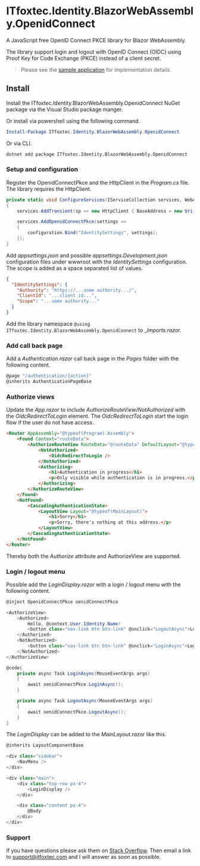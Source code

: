 # ITfoxtec.Identity.BlazorWebAssembly.OpenidConnect
A JavaScript free OpenID Connect PKCE library for Blazor WebAssembly.

The library support login and logout with OpenID Connect (OIDC) using Proof Key for Code Exchange (PKCE) instead of a client secret.

> Please see the [sample application](https://github.com/ITfoxtec/ITfoxtec.Identity.BlazorWebAssembly.OpenidConnect/tree/master/samples) for implementation details.

## Install
Install the ITfoxtec.Identity.BlazorWebAssembly.OpenidConnect NuGet package via the Visual Studio package manger. 

Or install via powershell using the following command.

```powershell
Install-Package ITfoxtec.Identity.BlazorWebAssembly.OpenidConnect
```

Or via CLI.

```bash
dotnet add package ITfoxtec.Identity.BlazorWebAssembly.OpenidConnect
```

### Setup and configuration
Register the OpenidConnectPkce and the HttpClient in the _Program.cs_ file. The library requires the HttpClient.

```c#
private static void ConfigureServices(IServiceCollection services, WebAssemblyHostConfiguration configuration, IWebAssemblyHostEnvironment hostEnvironment)
{
    services.AddTransient(sp => new HttpClient { BaseAddress = new Uri(hostEnvironment.BaseAddress) });

    services.AddOpenidConnectPkce(settings =>
    {
        configuration.Bind("IdentitySettings", settings);
    });
}
```

Add _appsettings.json_ and possible _appsettings.Development.json_ configuration files under wwwroot with the _IdentitySettings_ configuration. The scope is added as a space separated list of values.

```json
{
  "IdentitySettings": {
    "Authority": "https://...some authority.../",
    "ClientId": "...client id...",
    "Scope": "...some authority..." 
  }
}
```

Add the library namespace `@using ITfoxtec.Identity.BlazorWebAssembly.OpenidConnect` to __Imports.razor_.

### Add call back page
Add a _Authentication.razor_ call back page in the _Pages_ folder with the following content.

```c#
@page "/authentication/{action}"
@inherits AuthenticationPageBase
```

### Authorize views
Update the _App.razor_ to include _AuthorizeRouteView/NotAuthorized_ with the _OidcRedirectToLogin_ element. The _OidcRedirectToLogin_ start the login flow if the user do not have access.

```html
<Router AppAssembly="@typeof(Program).Assembly">
    <Found Context="routeData">
        <AuthorizeRouteView RouteData="@routeData" DefaultLayout="@typeof(MainLayout)">
            <NotAuthorized>
                <OidcRedirectToLogin />
            </NotAuthorized>
            <Authorizing>
                <h1>Authentication in progress</h1>
                <p>Only visible while authentication is in progress.</p>
            </Authorizing>
        </AuthorizeRouteView>
    </Found>
    <NotFound>
        <CascadingAuthenticationState>
            <LayoutView Layout="@typeof(MainLayout)">
                <h1>Sorry</h1>
                <p>Sorry, there's nothing at this address.</p>
            </LayoutView>
        </CascadingAuthenticationState>
    </NotFound>
</Router>
```

Thereby both the _Authorize_ attribute and AuthorizeView are supported.

### Login / logout menu
Possible add the _LoginDisplay.razor_ with a login / logout menu with the following content.

```c#
@inject OpenidConnectPkce oenidConnectPkce

<AuthorizeView>
    <Authorized>
        Hello, @context.User.Identity.Name!
        <button class="nav-link btn btn-link" @onclick="LogoutAsync">Logout</button>
    </Authorized>
    <NotAuthorized>
        <button class="nav-link btn btn-link" @onclick="LoginAsync">Login</button>
    </NotAuthorized>
</AuthorizeView>

@code{
    private async Task LoginAsync(MouseEventArgs args)
    {
        await oenidConnectPkce.LoginAsync();
    }

    private async Task LogoutAsync(MouseEventArgs args)
    {
        await oenidConnectPkce.LogoutAsync();
    }
}
```

The _LoginDisplay_ can be added to the _MainLayout.razor_ like this.

```c#
@inherits LayoutComponentBase

<div class="sidebar">
    <NavMenu />
</div>

<div class="main">
    <div class="top-row px-4">
        <LoginDisplay />
    </div>

    <div class="content px-4">
        @Body
    </div>
</div>

```

### Support
If you have questions please ask them on <a href="https://stackoverflow.com">Stack Overflow</a>. Then email a link to support@itfoxtec.com and I will answer as soon as possible.
